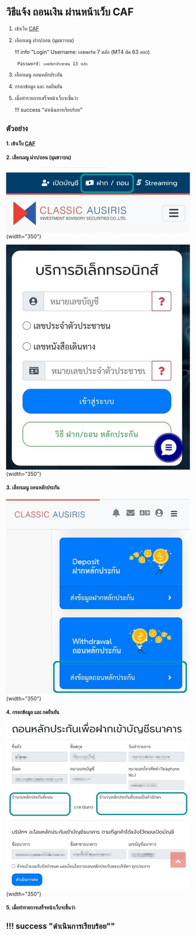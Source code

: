 # วิธีแจ้ง ถอนเงิน ผ่านหน้าเว็บ CAF
1. เข้าเว็บ [CAF](https://www.caf.co.th/)

2. เลือกเมนู ฝาก/ถอน (มุมขวาบน)

    !!! info "Login"
        Username: เลขพอร์ต 7 หลัก (MT4 ตัด 63 ออก)

        Password: เลขบัตรประชาชน 13 หลัก

3. เลือกเมนู ถอนหลักประกัน

4. กรอกข้อมูล และ กดยืนยัน

5. เมื่อทำรายการเสร็จหน้าเว็บจะขึ้นว่า

    !!! success "ดำเนินการเรียบร้อย"

## ตัวอย่าง

#### 1. เข้าเว็บ [CAF](https://www.caf.co.th/)

#### 2. เลือกเมนู ฝาก/ถอน (มุมขวาบน)

![02](images/withdraw/02.jpg){width="350"}

![03](images/withdraw/03.jpg){width="350"}

#### 3. เลือกเมนู ถอนหลักประกัน

![03](images/withdraw/04.jpg){width="350"}

#### 4. กรอกข้อมูล และ กดยืนยัน

![04](images/withdraw/05.jpg){width="350"}

#### 5. เมื่อทำรายการเสร็จหน้าเว็บจะขึ้นว่า

!!! success "ดำเนินการเรียบร้อย""
---